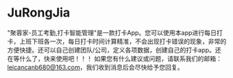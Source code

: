 # JuRongJia
"聚蓉家-员工考勤,打卡智能管理"是一款打卡App。您可以使用本app进行每日打卡，上班下班各一次，每日打卡时间计算精准，不会出现打卡错误的现象，非常的方便快捷。还可以自己创建团队/公司，定义各项数据，创建自己的打卡app。还在等什么了，快来使用吧！！！
如果您有什么建议或问题，请联系我们的邮箱：leicancanb680@163.com，我们收到消息后会尽快给予您回复。
